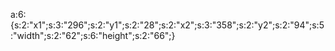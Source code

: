 a:6:{s:2:"x1";s:3:"296";s:2:"y1";s:2:"28";s:2:"x2";s:3:"358";s:2:"y2";s:2:"94";s:5:"width";s:2:"62";s:6:"height";s:2:"66";}